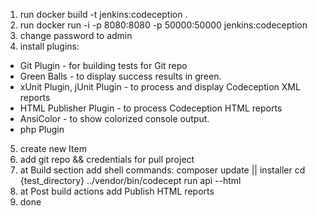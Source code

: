 1. run docker build -t jenkins:codeception .
2. run docker run -i -p 8080:8080 -p 50000:50000 jenkins:codeception
3. change password to admin
4. install plugins:
  - Git Plugin - for building tests for Git repo
  - Green Balls - to display success results in green.
  - xUnit Plugin, jUnit Plugin - to process and display Codeception XML reports
  - HTML Publisher Plugin - to process Codeception HTML reports
  - AnsiColor - to show colorized console output.
  - php Plugin
5. create new Item
6. add git repo && credentials for pull project
7. at Build section add shell commands:
  composer update || installer
  cd {test_directory}
  ../vendor/bin/codecept run api --html
8. at Post build actions add Publish HTML reports
9. done
